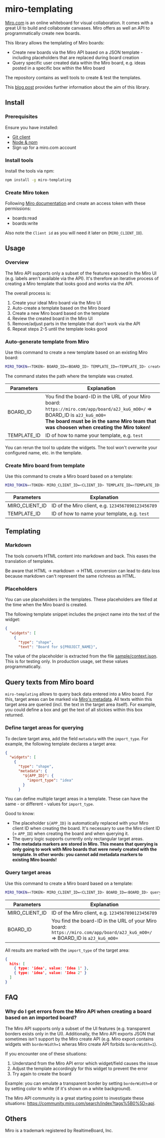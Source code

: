 # miro-templating

[Miro.com](https://www.miro.com) is an online whiteboard for visual collaboration. It comes with a great UI to build and collaborate canvases. Miro offers as well an API to programmatically create new boards.

This library allows the templating of Miro boards:

* Create new boards via the Miro API based on a JSON template - including placeholders that are replaced during board creation
* Query specific user created data within the Miro board, e.g. ideas posted in a specific box within the Miro board

The repository contains as well tools to create & test the templates.

This [blog post](https://medium.com/collaborne-engineering/templating-miro-com-boards-bac21271a7d9?source=friends_link&sk=b8b423bedec60517dd766f4ac7b87561) provides further information about the aim of this library.

## Install

### Prerequisites

Ensure you have installed:

* [Git client](https://git-scm.com/book/en/v2/Getting-Started-Installing-Git)
* [Node & npm](https://nodejs.org/en/)
* Sign up for a miro.com account

### Install tools

Install the tools via npm:

```sh
npm install -g miro-templating
```

### Create Miro token

Following [Miro documentation](https://developers.miro.com/docs/getting-started) and create an access token with these permissions:

* boards:read
* boards:write

Also note the `Client id` as you will need it later on (`MIRO_CLIENT_ID`).

## Usage

### Overview

The Miro API supports only a subset of the features exposed in the Miro UI (e.g. labels aren't available via the API). It's therefore an iterative process of creating a Miro template that looks good and works via the API.

The overall process is:

1. Create your ideal Miro board via the Miro UI
2. Auto-create a template based on the Miro board
3. Create a new Miro board based on the template
4. Review the created board in the Miro UI
5. Remove/adjust parts in the template that don't work via the API
6. Repeat steps 2-5 until the template looks good

### Auto-generate template from Miro

Use this command to create a new template based on an existing Miro board:

```sh
MIRO_TOKEN=<TOKEN> BOARD_ID=<BOARD_ID> TEMPLATE_ID=<TEMPLATE_ID> create-miro-template
```

The command states the path where the template was created.

| Parameters | Explanation |
| ---------- | ----------- |
| BOARD_ID | You find the board-ID in the URL of your Miro board: `https://miro.com/app/board/a2J_kuG_mO0=/` => BOARD_ID is `a2J_kuG_mO0=`<br>**The board must be in the same Miro team that was choosen when creating the Miro token!** |
| TEMPLATE_ID | ID of how to name your template, e.g. `test` |

You can rerun the tool to update the widgets. The tool won't overwrite your configured name, etc. in the template.

### Create Miro board from template

Use this command to create a Miro board based on a template:

```sh
MIRO_TOKEN=<TOKEN> MIRO_CLIENT_ID=<CLIENT_ID> TEMPLATE_ID=<TEMPLATE_ID> create-miro-board
```

| Parameters | Explanation |
| ---------- | ----------- |
| MIRO_CLIENT_ID | ID of the Miro client, e.g. `1234567890123456789` |
| TEMPLATE_ID | ID of how to name your template, e.g. `test` |

## Templating

### Markdown

The tools converts HTML content into markdown and back. This eases the translation of templates.

Be aware that HTML -> markdown -> HTML conversion can lead to data loss because markdown can't represent the same richness as HTML.

### Placeholders

You can use placeholders in the templates. These placeholders are filled at the time when the Miro board is created.

The following template snippet includes the project name into the text of the widget:

```json
{
  "widgets": [
    {
      "type": "shape",
      "text": "Board for ${PROJECT_NAME}",
```

The value of the placeholder is extracted from the file [sample/context.json](sample/context.json). This is for testing only. In production usage, set these values programmatically.

## Query texts from Miro board

`miro-templating` allows to query back data entered into a Miro board. For this, target areas can be marked via [Miro's metadata](https://developers.miro.com/reference#application-metadata). All texts within this target area are queried (incl. the text in the target area itself). For example, you could define a box and get the text of all stickies within this box returned.

### Define target areas for querying

To declare target area, add the field `metadata` with the `import_type`. For example, the following template declares a target area:

```json
{
  "widgets": [
    {
      "type": "shape",
      "metadata": {
        "${APP_ID}": {
          "import_type": "idea"
        }
      }
```

You can define multiple target areas in a template. These can have the same - or different - values for `import_type`.

Good to know:

* The placeholder `${APP_ID}` is automatically replaced with your Miro client ID when creating the board. It's necessary to use the Miro client ID (= `APP_ID`) when creating the board and when querying it.
* The query logic supports currently only rectangular target areas.
* **The metadata markers are stored in Miro. This means that querying is only going to work with Miro boards that were newly created with the template. In other words: you cannot add metadata markers to existing Miro boards!**

### Query target areas

Use this command to create a Miro board based on a template:

```sh
MIRO_TOKEN=<TOKEN> MIRO_CLIENT_ID=<CLIENT_ID> BOARD_ID=<BOARD_ID> query-miro-board
```

| Parameters | Explanation |
| ---------- | ----------- |
| MIRO_CLIENT_ID | ID of the Miro client, e.g. `1234567890123456789` |
| BOARD_ID | You find the board-ID in the URL of your Miro board: `https://miro.com/app/board/a2J_kuG_mO0=/` => BOARD_ID is `a2J_kuG_mO0=` |

All results are marked with the `import_type` of the target area:

```json
{
  hits: [
    { type: 'idea', value: 'Idea 1' },
    { type: 'idea', value: 'Idea 2' }
  ]
}
```

## FAQ

### Why do I get errors from the Miro API when creating a board based on an imported board?

The Miro API supports only a subset of the UI features (e.g. transparent borders exists only in the UI). Additionally, the Miro API exports JSON that sometimes isn't support by the Miro create API (e.g. Miro export contains widgets with `borderWidth=1` wheras Miro create API forbids `borderWidth=1`).

If you encounter one of these situations:

1. Understand from the Miro API error which widget/field causes the issue
2. Adjust the template accordingly for this widget to prevent the error
3. Try again to create the board

Example: you can emulate a transparent border by setting `borderWidth=0` or by setting color to white (if it's shown on a white background).

The Miro API community is a great starting point to investigate these situations: <https://community.miro.com/search/index?tags%5B0%5D=api>.

## Others

Miro is a trademark registered by RealtimeBoard, Inc.
